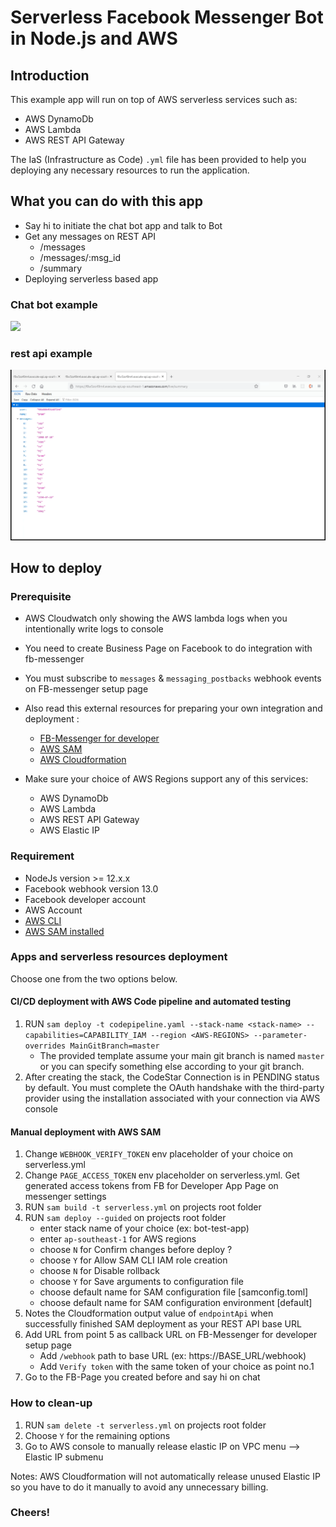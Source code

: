 # Serverless Facebook Messenger Bot in Node.js and AWS

## Introduction

This example app will run on top of AWS serverless services such as:

- AWS DynamoDb
- AWS Lambda
- AWS REST API Gateway

The IaS (Infrastructure as Code) `.yml` file has been provided to help you deploying any necessary resources to run the application.

## What you can do with this app

- Say hi to initiate the chat bot app and talk to Bot
- Get any messages on REST API
  - /messages
  - /messages/:msg_id
  - /summary
- Deploying serverless based app

### Chat bot example

![](/gif/chat-bot.gif)

### rest api example

![](/gif/rest-api.gif)

## How to deploy

### Prerequisite

- AWS Cloudwatch only showing the AWS lambda logs when you intentionally write logs to console
- You need to create Business Page on Facebook to do integration with fb-messenger
- You must subscribe to `messages` & `messaging_postbacks` webhook events on FB-messenger setup page
- Also read this external resources for preparing your own integration and deployment :

  - [FB-Messenger for developer](https://developers.facebook.com/docs/messenger-platform/getting-started)
  - [AWS SAM](https://docs.aws.amazon.com/serverless-application-model/latest/developerguide/what-is-sam.html)
  - [AWS Cloudformation](https://docs.aws.amazon.com/AWSCloudFormation/latest/UserGuide/Welcome.html)

- Make sure your choice of AWS Regions support any of this services:

  - AWS DynamoDb
  - AWS Lambda
  - AWS REST API Gateway
  - AWS Elastic IP

### Requirement

- NodeJs version >= 12.x.x
- Facebook webhook version 13.0
- Facebook developer account
- AWS Account
- [AWS CLI](https://aws.amazon.com/cli/)
- [AWS SAM installed](https://docs.aws.amazon.com/serverless-application-model/latest/developerguide/what-is-sam.html)

### Apps and serverless resources deployment
Choose one from the two options below.

#### CI/CD deployment with AWS Code pipeline and automated testing
1. RUN `sam deploy -t codepipeline.yaml --stack-name <stack-name> --capabilities=CAPABILITY_IAM --region <AWS-REGIONS> --parameter-overrides MainGitBranch=master`
    - The provided template assume your main git branch is named `master` or you can specify something else according to your git branch.
2. After creating the stack, the CodeStar Connection is in PENDING status by default. You must complete the OAuth handshake with the third-party provider using the installation associated with your connection via AWS console

#### Manual deployment with AWS SAM
1. Change `WEBHOOK_VERIFY_TOKEN` env placeholder of your choice on serverless.yml
2. Change `PAGE_ACCESS_TOKEN` env placeholder on serverless.yml. Get generated access tokens from FB for Developer App Page on messenger settings 
3. RUN `sam build -t serverless.yml` on projects root folder
4. RUN `sam deploy --guided` on projects root folder
   - enter stack name of your choice (ex: bot-test-app)
   - enter `ap-southeast-1` for AWS regions
   - choose `N` for Confirm changes before deploy ?
   - choose `Y` for Allow SAM CLI IAM role creation
   - choose `N` for Disable rollback
   - choose `Y` for Save arguments to configuration file
   - choose default name for SAM configuration file [samconfig.toml]
   - choose default name for SAM configuration environment [default]
5. Notes the Cloudformation output value of `endpointApi` when successfully finished SAM deployment as your REST API base URL
6. Add URL from point 5 as callback URL on FB-Messenger for developer setup page
   - Add `/webhook` path to base URL (ex: https://BASE_URL/webhook)
   - Add `Verify token` with the same token of your choice as point no.1 
7. Go to the FB-Page you created before and say hi on chat

### How to clean-up

1. RUN `sam delete -t serverless.yml` on projects root folder
2. Choose `Y` for the remaining options
3. Go to AWS console to manually release elastic IP on VPC menu --> Elastic IP submenu

Notes: AWS Cloudformation will not automatically release unused Elastic IP so you have to do it manually to avoid any unnecessary billing.

### Cheers!
